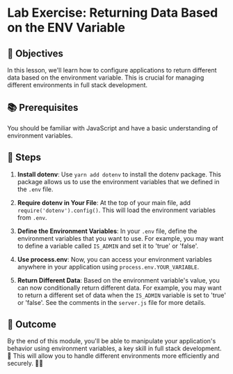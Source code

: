 # Lab Exercise: Returning Data Based on the ENV Variable

## 🎯 Objectives

In this lesson, we'll learn how to configure applications to return different data based on the environment variable. This is crucial for managing different environments in full stack development.

## 📚 Prerequisites

You should be familiar with JavaScript and have a basic understanding of environment variables.

## 🚀 Steps

1. **Install dotenv**: Use `yarn add dotenv` to install the dotenv package. This package allows us to use the environment variables that we defined in the `.env` file.

2. **Require dotenv in Your File**: At the top of your main file, add `require('dotenv').config()`. This will load the environment variables from `.env`.

3. **Define the Environment Variables**: In your `.env` file, define the environment variables that you want to use. For example, you may want to define a variable called `IS_ADMIN` and set it to 'true' or 'false'.

4. **Use process.env**: Now, you can access your environment variables anywhere in your application using `process.env.YOUR_VARIABLE`.

5. **Return Different Data**: Based on the environment variable's value, you can now conditionally return different data. For example, you may want to return a different set of data when the `IS_ADMIN` variable is set to 'true' or 'false'. See the comments in the `server.js` file for more details.

## 🏁 Outcome

By the end of this module, you'll be able to manipulate your application's behavior using environment variables, a key skill in full stack development. 🎉 This will allow you to handle different environments more efficiently and securely. 💼🔐
